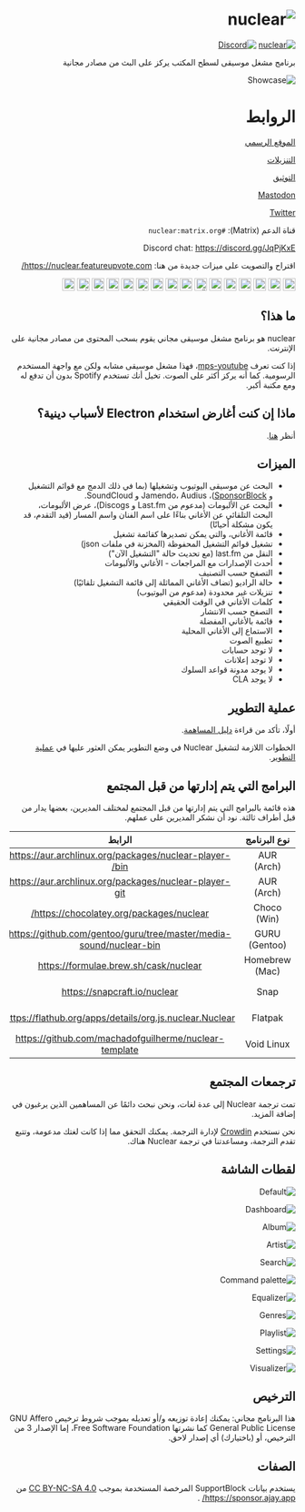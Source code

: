 <div dir="rtl">

# ![nuclear](https://i.imgur.com/oT1006i.png)
[![nuclear](https://snapcraft.io//nuclear/badge.svg)](https://snapcraft.io/nuclear) [![Discord](https://img.shields.io/badge/Discord-7289DA?style=for-the-badge&logo=discord&logoColor=white)](https://discord.gg/JqPjKxE)

برنامج مشغل موسيقى لسطح المكتب يركز على البث من مصادر مجانية

![Showcase](https://i.imgur.com/8qHu66J.png)

# الروابط

[الموقع الرسمي](https://nuclearplayer.com)

[التنزيلات](https://github.com/nukeop/nuclear/releases)

[التوثيق](https://nukeop.gitbook.io/nuclear/)

[Mastodon](https://fosstodon.org/@nuclearplayer)

[Twitter](https://twitter.com/nuclear_player)

قناة الدعم (Matrix): `#nuclear:matrix.org`

Discord chat: https://discord.gg/JqPjKxE

اقتراح والتصويت على ميزات جديدة من هنا: https://nuclear.featureupvote.com/

 
<kbd>[<img title="Deutsch" alt="Deutsch" src="https://cdn.statically.io/gh/hjnilsson/country-flags/master/svg/de.svg" width="22">](docs/README-de.md)</kbd>
<kbd>[<img title="Português" alt="Português" src="https://cdn.statically.io/gh/hjnilsson/country-flags/master/svg/br.svg" width="22">](docs/README-ptbr.md)</kbd>
<kbd>[<img title="Svenska" alt="Svenska" src="https://cdn.statically.io/gh/hjnilsson/country-flags/master/svg/se.svg" width="22">](docs/README-se.md)</kbd>
<kbd>[<img title="English" alt="English" src="https://cdn.statically.io/gh/hjnilsson/country-flags/master/svg/us.svg" width="22">](README.md)</kbd>
<kbd>[<img title="Hebrew" alt="Hebrew" src="https://cdn.statically.io/gh/hjnilsson/country-flags/master/svg/il.svg" width="22">](docs/README-he.md)</kbd>
<kbd>[<img title="Italiano" alt="Italiano" src="https://cdn.statically.io/gh/hjnilsson/country-flags/master/svg/it.svg" width="22">](docs/README-it.md)</kbd>
<kbd>[<img title="Türkçe" alt="Türkçe" src="https://cdn.statically.io/gh/hjnilsson/country-flags/master/svg/tr.svg" width="22">](docs/README-tr.md)</kbd>
<kbd>[<img title="Español" alt="Español" src="https://cdn.statically.io/gh/hjnilsson/country-flags/master/svg/es.svg" width="22">](docs/README-es.md)</kbd>
<kbd>[<img title="Indonesia" alt="Indonesia" src="https://cdn.statically.io/gh/hjnilsson/country-flags/master/svg/id.svg" width="22">](docs/README-id.md)</kbd>
<kbd>[<img title="Français" alt="Français" src="https://cdn.statically.io/gh/hjnilsson/country-flags/master/svg/fr.svg" width="22">](docs/README-fr.md)</kbd>
<kbd>[<img title="Chinese" alt="Chinese" src="https://cdn.statically.io/gh/hjnilsson/country-flags/master/svg/cn.svg" width="22">](docs/README-zh-cn.md)</kbd>
<kbd>[<img title="Japanese" alt="Japanese" src="https://cdn.statically.io/gh/hjnilsson/country-flags/master/svg/jp.svg" width="22">](docs/README-ja.md)</kbd>
<kbd>[<img title="Russian" alt="Russian" src="https://cdn.statically.io/gh/hjnilsson/country-flags/master/svg/ru.svg" width="22">](docs/README-ru.md)</kbd>
<kbd>[<img title="Polski" alt="Polski" src="https://cdn.statically.io/gh/hjnilsson/country-flags/master/svg/pl.svg" width="22">](docs/README-pl.md)</kbd>
<kbd>[<img title="Hindi" alt="Hindi" src="https://cdn.statically.io/gh/hjnilsson/country-flags/master/svg/in.svg" width="22">](docs/README-hi.md)</kbd>
<kbd>[<img title="Arabic" alt="Arabic" src="https://cdn.statically.io/gh/hjnilsson/country-flags/master/svg/eg.svg" width="22">](docs/README-ar.md)</kbd>

## ما هذا؟
nuclear هو برنامج مشغل موسيقى مجاني يقوم بسحب المحتوى من مصادر مجانية على الإنترنت.

إذا كنت تعرف [mps-youtube](https:github.commps-youtubemps-youtube)، فهذا مشغل موسيقى مشابه ولكن مع واجهة المستخدم الرسومية.
كما أنه يركز أكثر على الصوت. تخيل أنك تستخدم Spotify بدون أن تدفع له ومع مكتبة أكبر.

## ماذا إن كنت أغارض استخدام Electron لأسباب دينية؟ 
أنظر [هنا](electron-ar.md).

## الميزات 

- البحث عن موسيقى اليوتيوب وتشغيلها (بما في ذلك الدمج مع قوائم التشغيل و [SponsorBlock](https://sponsor.ajay.app/))، Jamendo، Audius و SoundCloud.
- البحث عن الألبومات (مدعوم من Last.fm و Discogs)، عرض الألبومات، البحث التلقائي عن الأغاني بناءًا على اسم الفنان واسم المسار (قيد التقدم، قد يكون مشكلة أحيانًا)
- قائمة الأغاني، والتي يمكن تصديرها كقائمة تشغيل
- تشغيل قوائم التشغيل المحفوظة (المخزنة في ملفات json)
- النقل من last.fm (مع تحديث حالة "التشغيل الآن")
- أحدث الإصدارات مع المراجعات - الأغاني والألبومات
- التصفح حسب التصنيف
- حالة الراديو (تضاف الأغاني المماثلة إلى قائمة التشغيل تلقائيًا)
- تنزيلات غير محدودة (مدعوم من اليوتيوب)
- كلمات الأغاني في الوقت الحقيقي
- التصفح حسب الانتشار
- قائمة بالأغاني المفضلة
- الاستماع إلى الأغاني المحلية
- تطبيع الصوت
- لا توجد حسابات
- لا توجد إعلانات
- لا يوجد مدونة قواعد السلوك
- لا يوجد CLA

## عملية التطوير 

أولًا، تأكد من قراءة [دليل المساهمة](https://nukeop.gitbook.io/nuclear/contributing/contribution-guidelines).

الخطوات اللازمة لتشغيل Nuclear في وضع التطوير يمكن العثور عليها في [عملية التطوير](https://nukeop.gitbook.io/nuclear/developer-resources/development-process).

## البرامج التي يتم إدارتها من قبل المجتمع 

هذه قائمة بالبرامج التي يتم إدارتها من قبل المجتمع لمختلف المديرين، بعضها يدار من قبل أطراف ثالثة. نود أن نشكر المديرين على عملهم.


|  نوع البرنامج  |                               الرابط                               |                          المدير                           |                 طريقة التثبيت                  |
|:--------------:|:------------------------------------------------------------------:|:---------------------------------------------------------:|:----------------------------------------------:|
|   AUR (Arch)   |       https://aur.archlinux.org/packages/nuclear-player-bin/       |            [nukeop](https://github.com/nukeop)            |           yay -S nuclear-player-bin            |
|   AUR (Arch)   |       https://aur.archlinux.org/packages/nuclear-player-git        |            [nukeop](https://github.com/nukeop)            |           yay -S nuclear-player-git            |
|  Choco (Win)   |              https://chocolatey.org/packages/nuclear/              |       [JourneyOver](https://github.com/JourneyOver)       |             choco install nuclear              |
| GURU (Gentoo)  | https://github.com/gentoo/guru/tree/master/media-sound/nuclear-bin |                         Orphaned                          |               emerge nuclear-bin               |                                |
| Homebrew (Mac) |               https://formulae.brew.sh/cask/nuclear                |                         Homebrew                          |          brew install --cask nuclear           |
|      Snap      |                    https://snapcraft.io/nuclear                    |            [nukeop](https://github.com/nukeop)            |           sudo snap install nuclear            |
|    Flatpak     |      https://flathub.org/apps/details/org.js.nuclear.Nuclear       |            [nukeop](https://github.com/nukeop)            | flatpak install flathub org.js.nuclear.Nuclear |
|   Void Linux   |       https://github.com/machadofguilherme/nuclear-template        | [machadofguilherme](https://github.com/machadofguilherme) |                   See readme                   |

## ترجمعات المجتمع 
تمت ترجمة Nuclear إلى عدة لغات، ونحن نبحث دائمًا عن المساهمين الذين يرغبون في إضافة المزيد.

نحن نستخدم [Crowdin](https://crowdin.com/project/nuclear ) لإدارة الترجمة.
يمكنك التحقق مما إذا كانت لغتك مدعومة، وتتبع تقدم الترجمة، ومساعدتنا في ترجمة Nuclear هناك.

## لقطات الشاشة 

![Default](../screenshots/screenshot_default.jpg)

![Dashboard](../screenshots/screenshot_dashboard.jpg)

![Album](../screenshots/screenshot_album.jpg)

![Artist](../screenshots/screenshot_artist.jpg)

![Search](../screenshots/screenshot_search.jpg)

![Command palette](../screenshots/screenshot_command_palette.jpg)

![Equalizer](../screenshots/screenshot_equalizer.jpg)

![Genres](../screenshots/screenshot_genres.jpg)

![Playlist](../screenshots/screenshot_playlist.jpg)

![Settings](../screenshots/screenshot_settings.jpg)

![Visualizer](../screenshots/screenshot_visualizer.jpg)

## الترخيص

هذا البرنامج مجاني: يمكنك إعادة توزيعه و/أو تعديله بموجب شروط ترخيص GNU Affero General Public License كما نشرتها Free Software Foundation، إما الإصدار 3 من الترخيص، أو (باختيارك) أي إصدار لاحق.

## الصفات 
يستخدم بيانات SupportBlock المرخصة المستخدمة بموجب [CC BY-NC-SA 4.0](https://creativecommons.org/licenses/by-nc-sa/4.0/)  من https://sponsor.ajay.app/ .

</div>